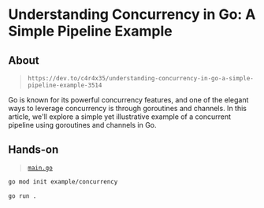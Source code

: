 # Understanding Concurrency in Go: A Simple Pipeline Example

## About

> `https://dev.to/c4r4x35/understanding-concurrency-in-go-a-simple-pipeline-example-3514`

Go is known for its powerful concurrency features, and one of the elegant ways to leverage concurrency is through goroutines and channels. In this article, we'll explore a simple yet illustrative example of a concurrent pipeline using goroutines and channels in Go.

## Hands-on

> [`main.go`](./main.go)

```sh
go mod init example/concurrency

go run .
```
